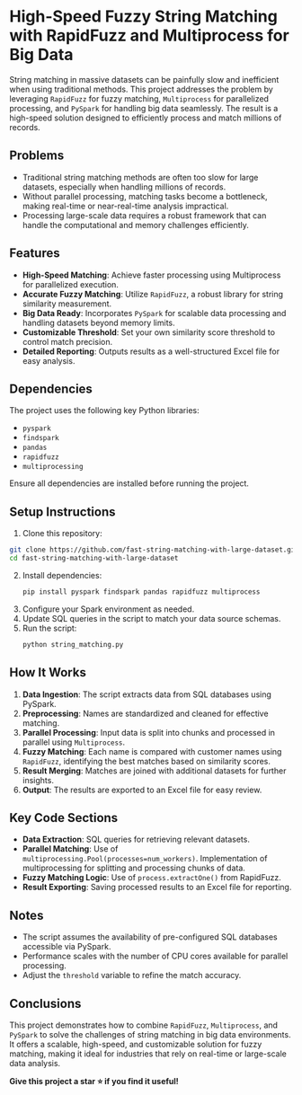 # High-Speed Fuzzy String Matching with RapidFuzz and Multiprocess for Big Data

String matching in massive datasets can be painfully slow and inefficient when using traditional methods. This project addresses the problem by leveraging `RapidFuzz` for fuzzy matching, `Multiprocess` for parallelized processing, and `PySpark` for handling big data seamlessly. The result is a high-speed solution designed to efficiently process and match millions of records.

## Problems
- Traditional string matching methods are often too slow for large datasets, especially when handling millions of records.
- Without parallel processing, matching tasks become a bottleneck, making real-time or near-real-time analysis impractical.
- Processing large-scale data requires a robust framework that can handle the computational and memory challenges efficiently.

## Features
- **High-Speed Matching**: Achieve faster processing using Multiprocess for parallelized execution.
- **Accurate Fuzzy Matching**: Utilize `RapidFuzz`, a robust library for string similarity measurement.
- **Big Data Ready**: Incorporates `PySpark` for scalable data processing and handling datasets beyond memory limits.
- **Customizable Threshold**: Set your own similarity score threshold to control match precision.
- **Detailed Reporting**: Outputs results as a well-structured Excel file for easy analysis.

## Dependencies
The project uses the following key Python libraries:
- `pyspark`
- `findspark`
- `pandas`
- `rapidfuzz`
- `multiprocessing`

Ensure all dependencies are installed before running the project.

## Setup Instructions
1. Clone this repository:
  ```bash
  git clone https://github.com/fast-string-matching-with-large-dataset.git
  cd fast-string-matching-with-large-dataset
  ```
2. Install dependencies:
   ```bash
   pip install pyspark findspark pandas rapidfuzz multiprocess
   ```
3. Configure your Spark environment as needed.
4. Update SQL queries in the script to match your data source schemas.
5. Run the script:
   ```bash
   python string_matching.py
   ```

## How It Works
1. **Data Ingestion**: The script extracts data from SQL databases using PySpark.
2. **Preprocessing**: Names are standardized and cleaned for effective matching.
3. **Parallel Processing**: Input data is split into chunks and processed in parallel using `Multiprocess`.
4. **Fuzzy Matching**: Each name is compared with customer names using `RapidFuzz`, identifying the best matches based on similarity scores.
5. **Result Merging**: Matches are joined with additional datasets for further insights.
6. **Output**: The results are exported to an Excel file for easy review.

## Key Code Sections
- **Data Extraction**: SQL queries for retrieving relevant datasets.
- **Parallel Matching**: Use of `multiprocessing.Pool(processes=num_workers)`. Implementation of multiprocessing for splitting and processing chunks of data.
- **Fuzzy Matching Logic**: Use of `process.extractOne()` from RapidFuzz.
- **Result Exporting**: Saving processed results to an Excel file for reporting.

## Notes
- The script assumes the availability of pre-configured SQL databases accessible via PySpark.
- Performance scales with the number of CPU cores available for parallel processing.
- Adjust the `threshold` variable to refine the match accuracy.

## Conclusions
This project demonstrates how to combine `RapidFuzz`, `Multiprocess`, and `PySpark` to solve the challenges of string matching in big data environments. It offers a scalable, high-speed, and customizable solution for fuzzy matching, making it ideal for industries that rely on real-time or large-scale data analysis.

**Give this project a star ⭐ if you find it useful!**
